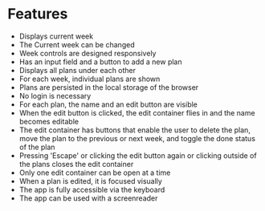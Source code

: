 # Features

-   Displays current week
-   The Current week can be changed
-   Week controls are designed responsively
-   Has an input field and a button to add a new plan
-   Displays all plans under each other
-   For each week, individual plans are shown
-   Plans are persisted in the local storage of the browser
-   No login is necessary
-   For each plan, the name and an edit button are visible
-   When the edit button is clicked, the edit container flies in and the name becomes editable
-   The edit container has buttons that enable the user to delete the plan, move the plan to the previous or next week, and toggle the done status of the plan
-   Pressing 'Escape' or clicking the edit button again or clicking outside of the plans closes the edit container
-   Only one edit container can be open at a time
-   When a plan is edited, it is focused visually
-   The app is fully accessible via the keyboard
-   The app can be used with a screenreader
